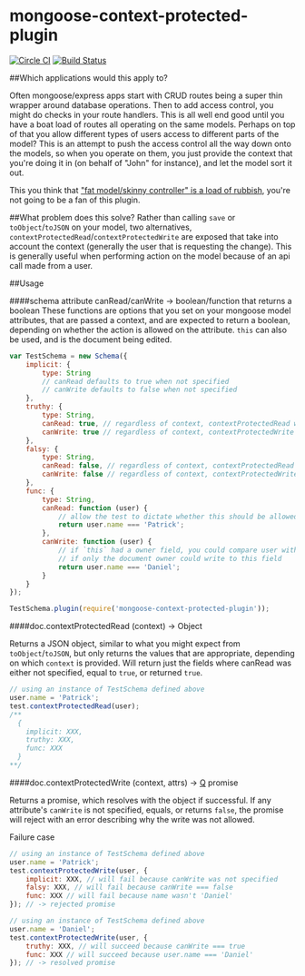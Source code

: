 mongoose-context-protected-plugin
=================================

[![Circle CI](https://circleci.com/gh/pwmckenna/mongoose-context-protected-plugin.svg?style=svg)](https://circleci.com/gh/pwmckenna/mongoose-context-protected-plugin)
[![Build Status](https://travis-ci.org/pwmckenna/mongoose-context-protected-plugin.svg?branch=master)](https://travis-ci.org/pwmckenna/mongoose-context-protected-plugin)

##Which applications would this apply to?

Often mongoose/express apps start with CRUD routes being a super thin wrapper around database operations. Then to add access control, you might do checks in your route handlers. This is all well end good until you have a boat load of routes all operating on the same models. Perhaps on top of that you allow different types of users access to different parts of the model? This is an attempt to push the access control all the way down onto the models, so when you operate on them, you just provide the context that you're doing it in (on behalf of "John" for instance), and let the model sort it out.

This you think that ["fat model/skinny controller" is a load of rubbish](http://blog.joncairns.com/2013/04/fat-model-skinny-controller-is-a-load-of-rubbish), you're not going to be a fan of this plugin.


##What problem does this solve?
Rather than calling `save` or `toObject`/`toJSON` on your model, two alternatives, `contextProtectedRead`/`contextProtectedWrite` are exposed that take into account the context (generally the user that is requesting the change). This is generally useful when performing action on the model because of an api call made from a user.

##Usage

####schema attribute canRead/canWrite -> boolean/function that returns a boolean
These functions are options that you set on your mongoose model attributes, that are passed a context, and are expected to return a boolean, depending on whether the action is allowed on the attribute. `this` can also be used, and is the document being edited.

```js
var TestSchema = new Schema({
    implicit: {
        type: String
        // canRead defaults to true when not specified
        // canWrite defaults to false when not specified
    },
    truthy: {
        type: String,
        canRead: true, // regardless of context, contextProtectedRead will return this value
        canWrite: true // regardless of context, contextProtectedWrite will allow writes to this attribute
    },
    falsy: {
        type: String,
        canRead: false, // regardless of context, contextProtectedRead will NOT return this value
        canWrite: false // regardless of context, contextProtectedWrite will NOT allow writes to this attribute
    },
    func: {
        type: String,
        canRead: function (user) {
            // allow the test to dictate whether this should be allowed or not
            return user.name === 'Patrick';
        },
        canWrite: function (user) {
            // if `this` had a owner field, you could compare user with this.owner
            // if only the document owner could write to this field
            return user.name === 'Daniel';
        }
    }
});

TestSchema.plugin(require('mongoose-context-protected-plugin'));
```

####doc.contextProtectedRead (context) -> Object

Returns a JSON object, similar to what you might expect from `toObject`/`toJSON`, but only returns the values that are appropriate, depending on which `context` is provided. Will return just the fields where canRead was either not specified, equal to `true`, or returned `true`.

```js
// using an instance of TestSchema defined above
user.name = 'Patrick';
test.contextProtectedRead(user);
/**
  {
    implicit: XXX,
    truthy: XXX,
    func: XXX
  }
**/
```

####doc.contextProtectedWrite (context, attrs) -> [Q](https://github.com/kriskowal/q) promise

Returns a promise, which resolves with the object if successful. If any attribute's `canWrite` is not specified, equals, or returns `false`, the promise will reject with an error describing why the write was not allowed.

Failure case
```js
// using an instance of TestSchema defined above
user.name = 'Patrick';
test.contextProtectedWrite(user, {
    implicit: XXX, // will fail because canWrite was not specified
    falsy: XXX, // will fail because canWrite === false
    func: XXX // will fail because name wasn't 'Daniel'
}); // -> rejected promise
```

```js
// using an instance of TestSchema defined above
user.name = 'Daniel';
test.contextProtectedWrite(user, {
    truthy: XXX, // will succeed because canWrite === true
    func: XXX // will succeed because user.name === 'Daniel'
}); // -> resolved promise
```
